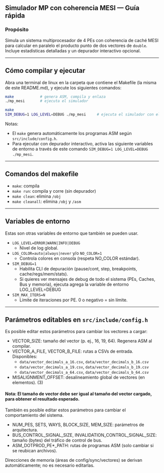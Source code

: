 ## Simulador MP con coherencia MESI — Guía rápida

### Propósito
Simula un sistema multiprocesador de 4 PEs con coherencia de caché MESI para calcular en paralelo el producto punto de dos vectores de `double`. Incluye estadísticas detalladas y un depurador interactivo opcional.

---

## Cómo compilar y ejecutar
Abra una terminal de linux en la carpeta que contiene el Makefile (la misma de este README.md), y ejecute los siguientes comandos:

```bash
make            # genera ASM, compila y enlaza
./mp_mesi       # ejecuta el simulador
```

```bash
make            
SIM_DEBUG=1 LOG_LEVEL=DEBUG ./mp_mesi     # ejecuta el simulador con el debugger
```

Notas:
- El `make` genera automáticamente los programas ASM según `src/include/config.h`.
- Para ejecutar con depurador interactivo, activa las siguiente variables de entorno a través de este comando `SIM_DEBUG=1 LOG_LEVEL=DEBUG ./mp_mesi`.

---
## Comandos del makefile
- `make`: compila
- `make run`: compila y corre (sin depurador)
- `make clean`: elimina `/obj`
- `make cleanall`: elimina `/obj` y `/asm`

---

## Variables de entorno
Estas son otras variables de entorno que también se pueden usar.

- `LOG_LEVEL=ERROR|WARN|INFO|DEBUG`
   - Nivel de log global.
- `LOG_COLOR=auto|always|never` y/o `NO_COLOR=1`
   - Controla colores en consola (respeta NO_COLOR estándar).
- `SIM_DEBUG=1`
   - Habilita CLI de depuración (pause/cont, step, breakpoints, cache/regs/mem/stats).
   - Si quieres ver mensajes de debug de todo el sistema (PEs, Caches, Bus y memoria), ejecuta agrega la variable de entorno LOG_LEVEL=DEBUG
- `SIM_MAX_ITERS=N`
   - Límite de iteraciones por PE. 0 o negativo = sin límite.

---

## Parámetros editables en `src/include/config.h`
Es posible editar estos parámetros para cambiar los vectores a cargar:

- VECTOR_SIZE: tamaño del vector (p. ej., 16, 19, 64). Regenera ASM al compilar.
- VECTOR_A_FILE, VECTOR_B_FILE: rutas a CSVs de entrada. Disponibles:
   - `data/vector_decimals_a_16.csv`, `data/vector_decimals_b_16.csv`
   - `data/vector_decimals_a_19.csv`, `data/vector_decimals_b_19.csv`
   - `data/vector_decimals_a_64.csv`, `data/vector_decimals_b_64.csv`
- MISALIGNMENT_OFFSET: desalineamiento global de vectores (en elementos). (3)

 #### Nota: El tamaño de vector debe ser igual al tamaño del vector cargado, para obtener el resultado esperado.

También es posible editar estos parámetros para cambiar el comportamiento del sistema.
- NUM_PES, SETS, WAYS, BLOCK_SIZE, MEM_SIZE: parámetros de arquitectura.
- BUS_CONTROL_SIGNAL_SIZE, INVALIDATION_CONTROL_SIGNAL_SIZE: tamaño (bytes) del tráfico de control de bus.
- ASM_DOTPROD_PE*_PATH: rutas de programas ASM (solo cambiar si se reubican archivos).

Direcciones de memoria (áreas de config/sync/vectores) se derivan automáticamente; no es necesario editarlas.
